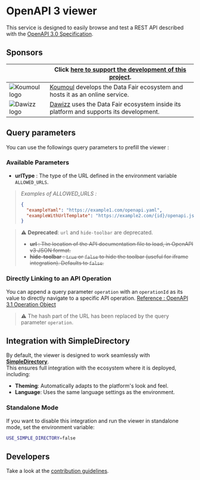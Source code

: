# OpenAPI 3 viewer

This service is designed to easily browse and test a REST API described with the [OpenAPI 3.0 Specification](https://github.com/OAI/OpenAPI-Specification).

## Sponsors

| | Click [here to support the development of this project](https://github.com/sponsors/koumoul-dev). |
|-|-|
| ![Koumoul logo](https://koumoul.com/static/logo-slogan.png) | [Koumoul](https://koumoul.com) develops the Data Fair ecosystem and hosts it as an online service. |
| ![Dawizz logo](https://dawizz.fr/logo-Dawizz-all-about-your-data-home.png) | [Dawizz](https://dawizz.fr) uses the Data Fair ecosystem inside its platform and supports its development. |

## Query parameters

You can use the followings query parameters to prefill the viewer :

### Available Parameters

- **urlType** : The type of the URL defined in the environment variable `ALLOWED_URLS`.

> *Examples of ALLOWED_URLS :*
>
> ```json
> {
>   "exampleYaml": "https://example1.com/openapi.yaml",
>   "exampleWithUrlTemplate": "https://example2.com/{id}/openapi.json"
> }
> ```

> ⚠️ **Deprecated**: `url` and `hide-toolbar` are deprecated.
>
> - ~~**url** : The location of the API documentation file to load, in OpenAPI v3 JSON format.~~
> - ~~**hide-toolbar** : `true` or `false` to hide the toolbar (useful for iframe integration). Defaults to `false`.~~

### Directly Linking to an API Operation

You can append a query parameter `operation` with an `operationId` as its value to directly navigate to a specific API operation. [Reference : OpenAPI 3.1 Operation Object](https://spec.openapis.org/oas/v3.1.0#operation-object)

> ⚠️ The hash part of the URL has been replaced by the query parameter `operation`.

## Integration with SimpleDirectory

By default, the viewer is designed to work seamlessly with **[SimpleDirectory](https://github.com/data-fair/simple-directory)**.  
This ensures full integration with the ecosystem where it is deployed, including:

- **Theming**: Automatically adapts to the platform's look and feel.
- **Language**: Uses the same language settings as the environment.

### Standalone Mode

If you want to disable this integration and run the viewer in standalone mode, set the environment variable:

```bash
USE_SIMPLE_DIRECTORY=false
```

## Developers

Take a look at the [contribution guidelines](./CONTRIBUTING.md).
